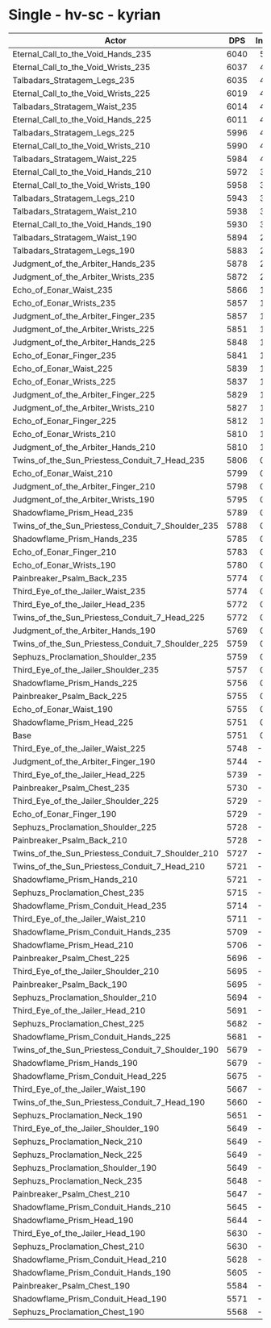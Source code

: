 # Single - hv-sc - kyrian
| Actor | DPS | Increase |
|---|:---:|:---:|
|Eternal_Call_to_the_Void_Hands_235|6040|5.03%|
|Eternal_Call_to_the_Void_Wrists_235|6037|4.97%|
|Talbadars_Stratagem_Legs_235|6035|4.93%|
|Eternal_Call_to_the_Void_Wrists_225|6019|4.65%|
|Talbadars_Stratagem_Waist_235|6014|4.58%|
|Eternal_Call_to_the_Void_Hands_225|6011|4.53%|
|Talbadars_Stratagem_Legs_225|5996|4.25%|
|Eternal_Call_to_the_Void_Wrists_210|5990|4.16%|
|Talbadars_Stratagem_Waist_225|5984|4.05%|
|Eternal_Call_to_the_Void_Hands_210|5972|3.84%|
|Eternal_Call_to_the_Void_Wrists_190|5958|3.59%|
|Talbadars_Stratagem_Legs_210|5943|3.34%|
|Talbadars_Stratagem_Waist_210|5938|3.26%|
|Eternal_Call_to_the_Void_Hands_190|5930|3.11%|
|Talbadars_Stratagem_Waist_190|5894|2.48%|
|Talbadars_Stratagem_Legs_190|5883|2.30%|
|Judgment_of_the_Arbiter_Hands_235|5878|2.20%|
|Judgment_of_the_Arbiter_Wrists_235|5872|2.10%|
|Echo_of_Eonar_Waist_235|5866|1.99%|
|Echo_of_Eonar_Wrists_235|5857|1.85%|
|Judgment_of_the_Arbiter_Finger_235|5857|1.84%|
|Judgment_of_the_Arbiter_Wrists_225|5851|1.74%|
|Judgment_of_the_Arbiter_Hands_225|5848|1.69%|
|Echo_of_Eonar_Finger_235|5841|1.57%|
|Echo_of_Eonar_Waist_225|5839|1.54%|
|Echo_of_Eonar_Wrists_225|5837|1.50%|
|Judgment_of_the_Arbiter_Finger_225|5829|1.36%|
|Judgment_of_the_Arbiter_Wrists_210|5827|1.33%|
|Echo_of_Eonar_Finger_225|5812|1.07%|
|Echo_of_Eonar_Wrists_210|5810|1.03%|
|Judgment_of_the_Arbiter_Hands_210|5810|1.02%|
|Twins_of_the_Sun_Priestess_Conduit_7_Head_235|5806|0.96%|
|Echo_of_Eonar_Waist_210|5799|0.83%|
|Judgment_of_the_Arbiter_Finger_210|5798|0.82%|
|Judgment_of_the_Arbiter_Wrists_190|5795|0.76%|
|Shadowflame_Prism_Head_235|5789|0.66%|
|Twins_of_the_Sun_Priestess_Conduit_7_Shoulder_235|5788|0.64%|
|Shadowflame_Prism_Hands_235|5785|0.58%|
|Echo_of_Eonar_Finger_210|5783|0.55%|
|Echo_of_Eonar_Wrists_190|5780|0.51%|
|Painbreaker_Psalm_Back_235|5774|0.39%|
|Third_Eye_of_the_Jailer_Waist_235|5774|0.39%|
|Third_Eye_of_the_Jailer_Head_235|5772|0.36%|
|Twins_of_the_Sun_Priestess_Conduit_7_Head_225|5772|0.36%|
|Judgment_of_the_Arbiter_Hands_190|5769|0.31%|
|Twins_of_the_Sun_Priestess_Conduit_7_Shoulder_225|5759|0.14%|
|Sephuzs_Proclamation_Shoulder_235|5759|0.13%|
|Third_Eye_of_the_Jailer_Shoulder_235|5757|0.11%|
|Shadowflame_Prism_Hands_225|5756|0.09%|
|Painbreaker_Psalm_Back_225|5755|0.08%|
|Echo_of_Eonar_Waist_190|5755|0.06%|
|Shadowflame_Prism_Head_225|5751|0.01%|
|Base|5751|0.00%|
|Third_Eye_of_the_Jailer_Waist_225|5748|-0.05%|
|Judgment_of_the_Arbiter_Finger_190|5744|-0.12%|
|Third_Eye_of_the_Jailer_Head_225|5739|-0.20%|
|Painbreaker_Psalm_Chest_235|5730|-0.37%|
|Third_Eye_of_the_Jailer_Shoulder_225|5729|-0.38%|
|Echo_of_Eonar_Finger_190|5729|-0.38%|
|Sephuzs_Proclamation_Shoulder_225|5728|-0.40%|
|Painbreaker_Psalm_Back_210|5728|-0.41%|
|Twins_of_the_Sun_Priestess_Conduit_7_Shoulder_210|5727|-0.42%|
|Twins_of_the_Sun_Priestess_Conduit_7_Head_210|5721|-0.52%|
|Shadowflame_Prism_Hands_210|5721|-0.53%|
|Sephuzs_Proclamation_Chest_235|5715|-0.62%|
|Shadowflame_Prism_Conduit_Head_235|5714|-0.65%|
|Third_Eye_of_the_Jailer_Waist_210|5711|-0.69%|
|Shadowflame_Prism_Conduit_Hands_235|5709|-0.74%|
|Shadowflame_Prism_Head_210|5706|-0.78%|
|Painbreaker_Psalm_Chest_225|5696|-0.96%|
|Third_Eye_of_the_Jailer_Shoulder_210|5695|-0.97%|
|Painbreaker_Psalm_Back_190|5695|-0.98%|
|Sephuzs_Proclamation_Shoulder_210|5694|-1.00%|
|Third_Eye_of_the_Jailer_Head_210|5691|-1.04%|
|Sephuzs_Proclamation_Chest_225|5682|-1.20%|
|Shadowflame_Prism_Conduit_Hands_225|5681|-1.22%|
|Twins_of_the_Sun_Priestess_Conduit_7_Shoulder_190|5679|-1.26%|
|Shadowflame_Prism_Hands_190|5679|-1.26%|
|Shadowflame_Prism_Conduit_Head_225|5675|-1.32%|
|Third_Eye_of_the_Jailer_Waist_190|5667|-1.46%|
|Twins_of_the_Sun_Priestess_Conduit_7_Head_190|5660|-1.59%|
|Sephuzs_Proclamation_Neck_190|5651|-1.74%|
|Third_Eye_of_the_Jailer_Shoulder_190|5649|-1.77%|
|Sephuzs_Proclamation_Neck_210|5649|-1.78%|
|Sephuzs_Proclamation_Neck_225|5649|-1.78%|
|Sephuzs_Proclamation_Shoulder_190|5649|-1.78%|
|Sephuzs_Proclamation_Neck_235|5648|-1.78%|
|Painbreaker_Psalm_Chest_210|5647|-1.80%|
|Shadowflame_Prism_Conduit_Hands_210|5645|-1.84%|
|Shadowflame_Prism_Head_190|5644|-1.85%|
|Third_Eye_of_the_Jailer_Head_190|5630|-2.10%|
|Sephuzs_Proclamation_Chest_210|5630|-2.11%|
|Shadowflame_Prism_Conduit_Head_210|5628|-2.15%|
|Shadowflame_Prism_Conduit_Hands_190|5605|-2.54%|
|Painbreaker_Psalm_Chest_190|5584|-2.90%|
|Shadowflame_Prism_Conduit_Head_190|5571|-3.12%|
|Sephuzs_Proclamation_Chest_190|5568|-3.18%|
